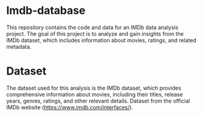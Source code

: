 # Imdb-database
This repository contains the code and data for an IMDb data analysis project. The goal of this project is to analyze and gain insights from the IMDb dataset, which includes information about movies, ratings, and related metadata.
# Dataset
The dataset used for this analysis is the IMDb dataset, which provides comprehensive information about movies, including their titles, release years, genres, ratings, and other relevant details. Dataset from the official IMDb website (https://www.imdb.com/interfaces/).
